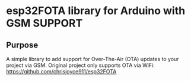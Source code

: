 # esp32FOTA library for Arduino with GSM SUPPORT

## Purpose

A simple library to add support for Over-The-Air (OTA) updates to your project via GSM.
Original project only supports OTA via WiFi: https://github.com/chrisjoyce911/esp32FOTA
